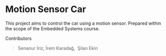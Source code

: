 # Motion Sensor Car

This project aims to control the car using a motion sensor. Prepared within the scope of the Embedded Systems course.

 Contributors
> Senanur İriz,
> İrem Karadağ,
> Şilan Ekin
